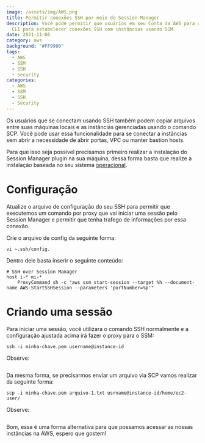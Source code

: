 ```yaml
---
image: /assets/img/AWS.png
title: Permitir conexões SSH por meio do Session Manager
description: Você pode permitir que usuários em seu Conta da AWS para usar o AWS
  CLI para estabelecer conexões SSH com instâncias usando SSM.
date: 2021-11-06
category: aws
background: "#FF9900"
tags:
  - AWS
  - SSM
  - SSH
  - Security
categories:
  - AWS
  - SSM
  - SSH
  - Security
---
```

Os usuários que se conectam usando SSH também podem copiar arquivos entre suas máquinas locais e as instâncias gerenciadas usando o comando SCP. Você pode usar essa funcionalidade para se conectar a instâncias sem abrir a necessidade de abrir portas, VPC ou manter bastion hosts.

Para que isso seja possível precisamos primeiro realizar a instalação do Session Manager plugin na sua máquina, dessa forma basta que realize a instalação baseada no seu sistema [operacional](https://docs.aws.amazon.com/systems-manager/latest/userguide/session-manager-working-with-install-plugin.html).

# Configuração 

Atualize o arquivo de configuração do seu SSH para permitir que executemos um comando por proxy que vai iniciar uma sessão pelo Session Manager e permitir que tenha trafego de informações por essa conexão.

Crie o arquivo de config da seguinte forma:

```
vi ~.ssh/config.
```

Dentro dele basta inserir o seguinte conteúdo:

```
# SSH over Session Manager
host i-* mi-*
    ProxyCommand sh -c "aws ssm start-session --target %h --document-name AWS-StartSSHSession --parameters 'portNumber=%p'"
```

# Criando uma sessão

Para iniciar uma sessão, você utilizara o comando SSH normalmente e a configuração ajustada acima irá fazer o proxy para o SSM:

```
ssh -i minha-chave.pem username@instance-id
```

Observe:

```
```

Da mesma forma, se precisarmos enviar um arquivo via SCP vamos realizar da seguinte forma:

```
scp -i minha-chave.pem arquivo-1.txt usrname@instance-id/home/ec2-user/
```

Observe:

```
```

Bom, essa é uma forma alternativa para que possamos acessar as nossas instâncias na AWS, espero que gostem!